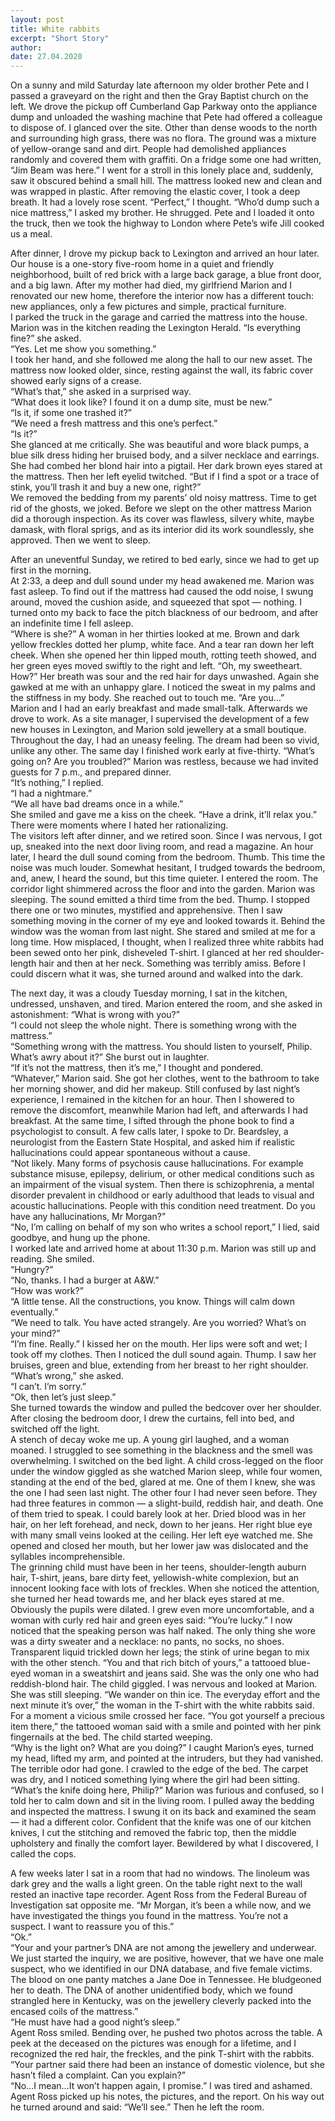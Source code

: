```yaml
---
layout: post
title: White rabbits
excerpt: "Short Story"
author:
date: 27.04.2020
---
```


On a sunny and mild Saturday late afternoon my older brother Pete and I passed a graveyard on the right and then the Gray Baptist church on the left. We drove the pickup off Cumberland Gap Parkway onto the appliance dump and unloaded the washing machine that Pete had offered a colleague to dispose of. I glanced over the site. Other than dense woods to the north and surrounding high grass, there was no flora. The ground was a mixture of yellow-orange sand and dirt. People had demolished appliances randomly and covered them with graffiti. On a fridge some one had written, “Jim Beam was here.” I went for a stroll in this lonely place and, suddenly, saw it obscured behind a small hill. The mattress looked new and clean and was wrapped in plastic. After removing the elastic cover, I took a deep breath. It had a lovely rose scent. “Perfect,” I thought. “Who’d dump such a nice mattress,” I asked my brother. He shrugged. Pete and I loaded it onto the truck, then we took the highway to London where Pete’s wife Jill cooked us a meal.

After dinner, I drove my pickup back to Lexington and arrived an hour later. Our house is a one-story five-room home in a quiet and friendly neighborhood, built of red brick with a large back garage, a blue front door, and a big lawn. After my mother had died, my girlfriend Marion and I renovated our new home, therefore the interior now has a different touch: new appliances, only a few pictures and simple, practical furniture.  
I parked the truck in the garage and carried the mattress into the house. Marion was in the kitchen reading the Lexington Herald. “Is everything fine?” she asked.  
“Yes. Let me show you something.”  
I took her hand, and she followed me along the hall to our new asset. The mattress now looked older, since, resting against the wall, its fabric cover showed early signs of a crease.  
“What’s that,” she asked in a surprised way.  
“What does it look like? I found it on a dump site, must be new.”  
“Is it, if some one trashed it?”  
“We need a fresh mattress and this one’s perfect.”  
“Is it?”   
She glanced at me critically. She was beautiful and wore black pumps, a blue silk dress hiding her bruised body, and a silver necklace and earrings. She had combed her blond hair into a pigtail. Her dark brown eyes stared at the mattress. Then her left eyelid twitched. “But if I find a spot or a trace of stink, you’ll trash it and buy a new one, right?”  
We removed the bedding from my parents’ old noisy mattress. Time to get rid of the ghosts, we joked. Before we slept on the other mattress Marion did a thorough inspection. As its cover was flawless, silvery white, maybe damask, with floral sprigs, and as its interior did its work soundlessly, she approved. Then we went to sleep.

After an uneventful Sunday, we retired to bed early, since we had to get up first in the morning.    
At 2:33, a deep and dull sound under my head awakened me. Marion was fast asleep. To find out if the mattress had caused the odd noise, I swung around, moved the cushion aside, and squeezed that spot — nothing. I turned onto my back to face the pitch blackness of our bedroom, and after an indefinite time I fell asleep.    
“Where is she?” A woman in her thirties looked at me. Brown and dark yellow freckles dotted her plump, white face. And a tear ran down her left cheek. When she opened her thin lipped mouth, rotting teeth showed, and her green eyes moved swiftly to the right and left. “Oh, my sweetheart. How?” Her breath was sour and the red hair for days unwashed. Again she gawked at me with an unhappy glare. I noticed the sweat in my palms and the stiffness in my body. She reached out to touch me. “Are you…”    
Marion and I had an early breakfast and made small-talk. Afterwards we drove to work. As a site manager, I supervised the development of a few new houses in Lexington, and Marion sold jewellery at a small boutique. Throughout the day, I had an uneasy feeling. The dream had been so vivid, unlike any other. The same day I finished work early at five-thirty. “What’s going on? Are you troubled?” Marion was restless, because we had invited guests for 7 p.m., and prepared dinner.   
“It’s nothing,” I replied.   
“I had a nightmare.”   
“We all have bad dreams once in a while.”   
She smiled and gave me a kiss on the cheek. “Have a drink, it’ll relax you.” There were moments where I hated her rationalizing.  
The visitors left after dinner, and we retired soon. Since I was nervous, I got up, sneaked into the next door living room, and read a magazine. An hour later, I heard the dull sound coming from the bedroom. Thumb. This time the noise was much louder. Somewhat hesitant, I trudged towards the bedroom, and, anew, I heard the sound, but this time quieter. I entered the room. The corridor light shimmered across the floor and into the garden. Marion was sleeping. The sound emitted a third time from the bed. Thump. I stopped there one or two minutes, mystified and apprehensive. Then I saw something moving in the corner of my eye and looked towards it. Behind the window was the woman from last night. She stared and smiled at me for a long time. How misplaced, I thought, when I realized three white rabbits had been sewed onto her pink, disheveled T-shirt. I glanced at her red shoulder-length hair and then at her neck. Something was terribly amiss. Before I could discern what it was, she turned around and walked into the dark.

The next day, it was a cloudy Tuesday morning, I sat in the kitchen, undressed, unshaven, and tired. Marion entered the room, and she asked in astonishment: “What is wrong with you?”    
“I could not sleep the whole night. There is something wrong with the mattress.”   
“Something wrong with the mattress. You should listen to yourself, Philip. What’s awry about it?” She burst out in laughter.   
“If it’s not the mattress, then it’s me,” I thought and pondered.   
“Whatever,” Marion said. She got her clothes, went to the bathroom to take her morning shower, and did her makeup. Still confused by last night’s experience, I remained in the kitchen for an hour. Then I showered to remove the discomfort, meanwhile Marion had left, and afterwards I had breakfast. At the same time, I sifted through the phone book to find a psychologist to consult. A few calls later, I spoke to Dr. Beardsley, a neurologist from the Eastern State Hospital, and asked him if realistic hallucinations could appear spontaneous without a cause.   
“Not likely. Many forms of psychosis cause hallucinations. For example substance misuse, epilepsy, delirium, or other medical conditions such as an impairment of the visual system. Then there is schizophrenia, a mental disorder prevalent in childhood or early adulthood that leads to visual and acoustic hallucinations. People with this condition need treatment. Do you have any hallucinations, Mr Morgan?”   
“No, I’m calling on behalf of my son who writes a school report,” I lied, said goodbye, and hung up the phone.   
I worked late and arrived home at about 11:30 p.m. Marion was still up and reading. She smiled.   
“Hungry?”   
“No, thanks. I had a burger at A&W.”    
“How was work?”    
“A little tense. All the constructions, you know. Things will calm down eventually.”   
“We need to talk. You have acted strangely. Are you worried? What’s on your mind?”   
“I’m fine. Really.” I kissed her on the mouth. Her lips were soft and wet; I took off my clothes. Then I noticed the dull sound again. Thump. I saw her bruises, green and blue, extending from her breast to her right shoulder.   
“What’s wrong,” she asked.   
“I can’t. I’m sorry.”   
“Ok, then let’s just sleep.”   
She turned towards the window and pulled the bedcover over her shoulder. After closing the bedroom door, I drew the curtains, fell into bed, and switched off the light.  
A stench of decay woke me up. A young girl laughed, and a woman moaned. I struggled to see something in the blackness and the smell was overwhelming. I switched on the bed light. A child cross-legged on the floor under the window giggled as she watched Marion sleep, while four women, standing at the end of the bed, glared at me. One of them I knew, she was the one I had seen last night. The other four I had never seen before. They had three features in common — a slight-build, reddish hair, and death. One of them tried to speak. I could barely look at her. Dried blood was in her hair, on her left forehead, and neck, down to her jeans. Her right blue eye with many small veins looked at the ceiling. Her left eye watched me. She opened and closed her mouth, but her lower jaw was dislocated and the syllables incomprehensible.    
The grinning child must have been in her teens, shoulder-length auburn hair, T-shirt, jeans, bare dirty feet, yellowish-white complexion, but an innocent looking face with lots of freckles. When she noticed the attention, she turned her head towards me, and her black eyes stared at me. Obviously the pupils were dilated. I grew even more uncomfortable, and a woman with curly red hair and green eyes said: “You’re lucky.” I now noticed that the speaking person was half naked. The only thing she wore was a dirty sweater and a necklace: no pants, no socks, no shoes. Transparent liquid trickled down her legs; the stink of urine began to mix with the other stench. “You and that rich bitch of yours,” a tattooed blue-eyed woman in a sweatshirt and jeans said. She was the only one who had reddish-blond hair. The child giggled. I was nervous and looked at Marion. She was still sleeping. “We wander on thin ice. The everyday effort and the next minute it’s over,” the woman in the T-shirt with the white rabbits said. For a moment a vicious smile crossed her face. “You got yourself a precious item there,” the tattooed woman said with a smile and pointed with her pink fingernails at the bed. The child started weeping.  
“Why is the light on? What are you doing?” I caught Marion’s eyes, turned my head, lifted my arm, and pointed at the intruders, but they had vanished. The terrible odor had gone. I crawled to the edge of the bed. The carpet was dry, and I noticed something lying where the girl had been sitting. “What’s the knife doing here, Philip?” Marion was furious and confused, so I told her to calm down and sit in the living room. I pulled away the bedding and inspected the mattress. I swung it on its back and examined the seam — it had a different color.    Confident that the knife was one of our kitchen knives, I cut the stitching and removed the fabric top, then the middle upholstery and finally the comfort layer. Bewildered by what I discovered, I called the cops.

A few weeks later I sat in a room that had no windows. The linoleum was dark grey and the walls a light green. On the table right next to the wall rested an inactive tape recorder. Agent Ross from the Federal Bureau of Investigation sat opposite me. “Mr Morgan, it’s been a while now, and we have investigated the things you found in the mattress. You’re not a suspect. I want to reassure you of this.”    
“Ok.”    
“Your and your partner’s DNA are not among the jewellery and underwear. We just started the inquiry, we are positive, however, that we have one male suspect, who we identified in our DNA database, and five female victims. The blood on one panty matches a Jane Doe in Tennessee. He bludgeoned her to death. The DNA of another unidentified body, which we found strangled here in Kentucky, was on the jewellery cleverly packed into the encased coils of the mattress.”   
“He must have had a good night’s sleep.”   
Agent Ross smiled. Bending over, he pushed two photos across the table. A peek at the deceased on the pictures was enough for a lifetime, and I recognized the red hair, the freckles, and the pink T-shirt with the rabbits. “Your partner said there had been an instance of domestic violence, but she hasn’t filed a complaint. Can you explain?”   
“No…I mean…It won’t happen again, I promise.” I was tired and ashamed.
Agent Ross picked up his notes, the pictures, and the report. On his way out he turned around and said: “We’ll see.” Then he left the room.